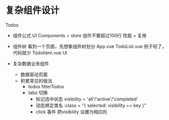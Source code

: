 # 复杂组件设计

Todos


- 组件公式
    UI Components + store
    组件不要超过100行
    性能 + 复用
- 组件树
    看到一个页面，先想象组件树划分
    App.vue
    TodoList.vue 担子轻了，代码就少
    TodoItem.vue UI


- 复杂数据业务组件
    - 数据驱动页面
    - 积累常见的做法
        - todos filterTodos
        - tabs 切换
            - 标记选中状态 visibility = 'all'/'active'/'completed'
            - 动态绑定类名 :class = "{ selected: visibility == key }"
            - click 事件 把visibility 设置为相应的

